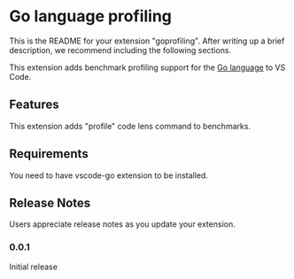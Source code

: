 # Go language profiling

This is the README for your extension "goprofiling". After writing up a brief description, we recommend including the following sections.

This extension adds benchmark profiling support for the [Go language](https://golang.org/) to VS Code.

## Features

This extension adds "profile" code lens command to benchmarks.

## Requirements

You need to have vscode-go extension to be installed.

## Release Notes

Users appreciate release notes as you update your extension.

### 0.0.1

Initial release
